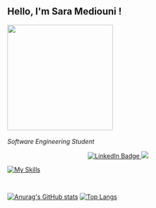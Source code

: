 <h2>Hello, I'm Sara Mediouni !</h2>
<img src="https://media.giphy.com/media/USV0ym3bVWQJJmNu3N/giphy.gif" height="240">
<img/>


<em>Software Engineering Student </em></p>



<div id="badges" align="center">
  <a href="https://www.linkedin.com/in/sara-mediouni-726b87205/">
    <img src="https://img.shields.io/badge/LinkedIn-blue?style=for-the-badge&logo=linkedin&logoColor=white" alt="LinkedIn Badge"/>
  </a>
  <a href="mediounisarra99@gmail.com"><img src="https://img.shields.io/badge/Gmail-D14836?style=for-the-badge&logo=gmail&logoColor=white"/> </a>
 
</div>


[![My Skills](https://skills.thijs.gg/icons?i=js,html,css,angular,react,nodejs,mysql,java,php,mongodb,postgres,expressjs,spring,symfony)](https://skills.thijs.gg)

<br/>


[![Anurag's GitHub stats](https://github-readme-stats.vercel.app/api?username=Sara-Mediouni&theme=radical)](https://github.com/anuraghazra/github-readme-stats)
[![Top Langs](https://github-readme-stats.vercel.app/api/top-langs/?username=Sara-Mediouni&layout=compact)](https://github.com/anuraghazra/github-readme-stats)
